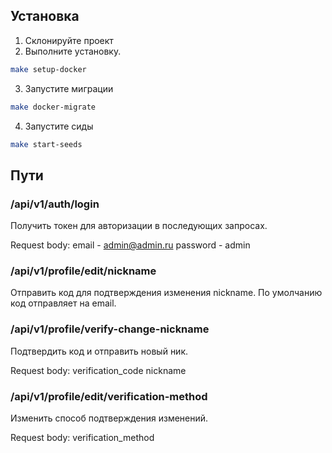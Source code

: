## Установка

1. Склонируйте проект
2. Выполните установку.
```sh
make setup-docker
```
3. Запустите миграции
```sh
make docker-migrate
```
4. Запустите сиды
```sh
make start-seeds
```

## Пути

### /api/v1/auth/login
Получить токен для авторизации в последующих запросах.

Request body:
email - admin@admin.ru
password - admin

### /api/v1/profile/edit/nickname
Отправить код для подтверждения изменения nickname. По умолчанию код отправляет на email.

### /api/v1/profile/verify-change-nickname
Подтвердить код и отправить новый ник.

Request body:
verification_code
nickname

### /api/v1/profile/edit/verification-method
Изменить способ подтверждения изменений.

Request body:
verification_method
